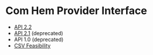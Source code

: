 # Com Hem Provider Interface

* [API 2.2](docs/provider_api_2.2/index.md)
* [API 2.1](docs/provider_api_2.1/index.md) (deprecated)
* API 1.0 (deprecated)
* [CSV Feasibility](docs/csv_access_upload_api_1.0/index.md)
